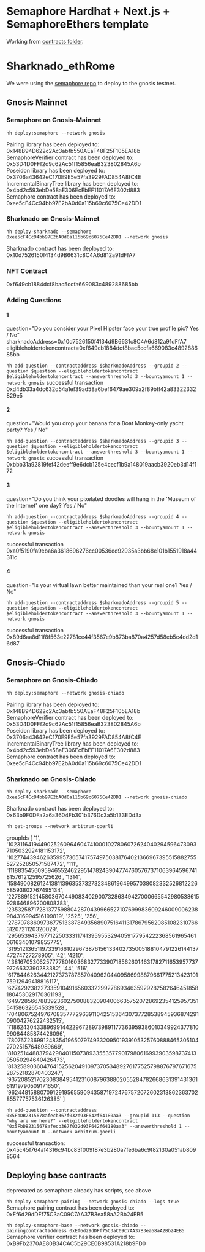 # Semaphore Hardhat + Next.js + SemaphoreEthers template

Working from [contracts folder](./apps/contracts/).

# Sharknado_ethRome

We were using the [semaphore repo](https://github.com/semaphore-protocol/semaphore/blob/main/packages/contracts/tasks/deploy-semaphore.ts) to deploy to the gnosis testnet.

## Gnosis Mainnet

### Semaphore on Gnosis-Mainnet

`hh deploy:semaphore --network gnosis`

Pairing library has been deployed to: 0x148B94D622c2Ac3abfb550AEaF48F25F105EA18b  
SemaphoreVerifier contract has been deployed to: 0x53D4D0FFf2d9c62Ac51f15856eaB323802845A6b  
Poseidon library has been deployed to: 0x3706a43642eC170E9E5e57fa3929FAD854A8fC4E  
IncrementalBinaryTree library has been deployed to: 0x4bd2c593ebDe58aE306EcEbEF11017A6E302d883  
Semaphore contract has been deployed to: 0xee5cF4Cc94bb97E2bA0d0a115b69c6075Ce42DD1

### Sharknado on Gnosis-Mainnet

`hh deploy-sharknado --semaphore 0xee5cF4Cc94bb97E2bA0d0a115b69c6075Ce42DD1 --network gnosis`

Sharknado contract has been deployed to: 0x10d7526150f4134d9B6631c8C4A6d812a91dFfA7

### NFT Contract

0xf649cb1884dcf8bac5ccfa669083c489288685bb

### Adding Questions

#### 1

question="Do you consider your Pixel Hipster face your true profile pic? Yes / No"
sharknadoAddress=0x10d7526150f4134d9B6631c8C4A6d812a91dFfA7
eligibleholdertokencontract=0xf649cb1884dcf8bac5ccfa669083c489288685bb

`hh add-question --contractaddress $sharknadoAddress --groupid 2 --question $question --eligibleholdertokencontract $eligibleholdertokencontract --answerthreshold 3 --bountyamount 1 --network gnosis`
successful transaction 0xd4db33a4dc632d54a1ef39ad58a6bef6479ae309a2f89bff42a83322332829e5

#### 2

question="Would you drop your banana for a Boat Monkey-only yacht party? Yes / No"

`hh add-question --contractaddress $sharknadoAddress --groupid 3 --question $question --eligibleholdertokencontract $eligibleholdertokencontract --answerthreshold 3 --bountyamount 1 --network gnosis`
successful transaction 0xbbb31a92819fef42deeff9e6dcb125e4cecf1b9a148019aacb3920eb3d14f172

#### 3

question="Do you think your pixelated doodles will hang in the 'Museum of the Internet' one day? Yes / No"

`hh add-question --contractaddress $sharknadoAddress --groupid 4 --question $question --eligibleholdertokencontract $eligibleholdertokencontract --answerthreshold 3 --bountyamount 1 --network gnosis`

successful transaction 0xa0f5190fa9eba6a3618696276cc00536ed92935a3bb68e101b1551918a44311c

#### 4

question="Is your virtual lawn better maintained than your real one? Yes / No"

`hh add-question --contractaddress $sharknadoAddress --groupid 5 --question $question --eligibleholdertokencontract $eligibleholdertokencontract --answerthreshold 3 --bountyamount 1 --network gnosis`

successful transaction 0x89d6aa8d11f8f563e22781ce44f3567e9b873ba870a4257d58eb5c4dd2d16d87

## Gnosis-Chiado

### Semaphore on Gnosis-Chiado

`hh deploy:semaphore --network gnosis-chiado`

Pairing library has been deployed to: 0x148B94D622c2Ac3abfb550AEaF48F25F105EA18b  
SemaphoreVerifier contract has been deployed to: 0x53D4D0FFf2d9c62Ac51f15856eaB323802845A6b  
Poseidon library has been deployed to: 0x3706a43642eC170E9E5e57fa3929FAD854A8fC4E  
IncrementalBinaryTree library has been deployed to: 0x4bd2c593ebDe58aE306EcEbEF11017A6E302d883  
Semaphore contract has been deployed to: 0xee5cF4Cc94bb97E2bA0d0a115b69c6075Ce42DD1

### Sharknado on Gnosis-Chiado

`hh deploy-sharknado --semaphore 0xee5cF4Cc94bb97E2bA0d0a115b69c6075Ce42DD1 --network gnosis-chiado`

Sharknado contract has been deployed to: 0x63b9F0DFa2a6a3604Fb301b376Dc3a5b133EDd3a

`hh get-groups --network arbitrum-goerli`

groupIds [
'1',
'102311641944902526096460474100010278060726240402945964730937105032924181153172',
'102774439462635995736574175749750381764021366967395515882755527252850571587472',
'111',
'111883545609594655246229514782439047747605767371063964596741815761212595725626',
'1314',
'15849008261241381139635373273234861964995703808233252681222658593802767495134',
'22788915214580367044908340290073286349427000665542980538615928646896200808383',
'23532587172813775988042870439966527107699983609246009006238984316994516199819',
'2525',
'256',
'27870788609736775133878493568907516411317867956208510823107663120721120320029',
'29565394379771225033311741395955329405917795422236856196546106163401079855775',
'31951213651197339166102967387615613340273500518810479122614413747274727278905',
'42',
'4210',
'43816705306257777801603683277339071856260146317827116539577379726632390283382',
'44',
'516',
'61784462634421273737878570409620440958699887966177521342310175912949418816117',
'62742923822733591049165603322992786934635929282582646451858180453029170361193',
'64972856678839236027500883209040066357520728692354125957351541586326545339528',
'70480675249767083577729639110425153643073772853894593687429109004276222432515',
'71862430433896991442296728973989117736395938601034992437781099084485874426096',
'78076723699124835419650797493320950193910532576088846530510427025157648989669',
'81025144883794298401150738933553577901798061699390359873741395050294640426473',
'81325890360476415256204910973705348927617752579887679767167528752182870403247',
'93720852170230838495412316087963880205528478266863139143136161919790509171650',
'96244815880709129195655909435871972476757207260231386236370285577757536126385'
]

`hh add-question --contractaddress 0x5FbDB2315678afecb367f032d93F642f64180aa3 --groupid 113 --question "why are we here?" --eligibleholdertokencontract "0x5FbDB2315678afecb367f032d93F642f64180aa3" --answerthreshold 1 --bountyamount 0 --network arbitrum-goerli`

successful transaction: 0x45c45f764af4316c94bc83f009f87e3b280a7fe6ba6c9f82130a051ab8098564

## Deploying base contracts

deprecated as semaphore already has scripts, see above

`hh deploy-semaphore-pairing --network gnosis-chiado --logs true`
Semaphore pairing contract has been deployed to: 0xEf6d29dDFf75C3aC09C7AA37B3ea58aA2Bb24EB5

`hh deploy-semaphore-base --network gnosis-chiado --pairingcontractaddress 0xEf6d29dDFf75C3aC09C7AA37B3ea58aA2Bb24EB5`
Semaphore verifier contract has been deployed to: 0xB9Fb2370AE80B34CAC5b29CE0B98531A218b9FD0
